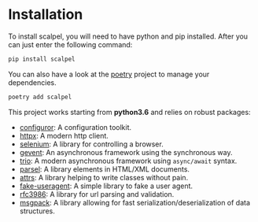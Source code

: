 # Installation

To install scalpel, you will need to have python and pip installed. After you can just enter the following command:

```bash
pip install scalpel
```

You can also have a look at the [poetry](https://python-poetry.org/docs/) project to manage your dependencies.

```bash
poetry add scalpel
```

This project works starting from **python3.6** and relies on robust packages:

- [configuror](https://configuror.readthedocs.io/en/latest/): A configuration toolkit. 
- [httpx](https://www.python-httpx.org/): A modern http client.
- [selenium](https://pypi.org/project/selenium/): A library for controlling a browser.
- [gevent](http://www.gevent.org/): An asynchronous framework using the synchronous way.
- [trio](https://trio.readthedocs.io/en/stable/): A modern asynchronous framework using `async/await` syntax.
- [parsel](https://parsel.readthedocs.io/): A library elements in HTML/XML documents.
- [attrs](https://www.attrs.org/en/stable/): A library helping to write classes without pain.
- [fake-useragent](https://pypi.org/project/fake-useragent/): A simple library to fake a user agent.
- [rfc3986](https://rfc3986.readthedocs.io/en/latest/): A library for url parsing and validation.
- [msgpack](https://pypi.org/project/msgpack/): A library allowing for fast serialization/deserialization of data
structures.